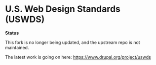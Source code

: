 # U.S. Web Design Standards (USWDS)

**Status**

This fork is no longer being updated, and the upstream repo is not maintained.

The latest work is going on here: https://www.drupal.org/project/uswds
